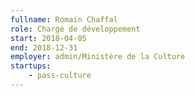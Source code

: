 ```yaml
---
fullname: Romain Chaffal
role: Chargé de développement
start: 2018-04-05
end: 2018-12-31
employer: admin/Ministère de la Culture
startups:
    - pass-culture
---
```

